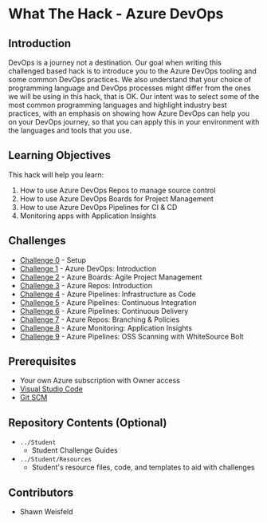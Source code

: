 # What The Hack - Azure DevOps

## Introduction
DevOps is a journey not a destination. Our goal when writing this challenged based hack is to introduce you to the Azure DevOps tooling and some common DevOps practices. We also understand that your choice of programming language and DevOps processes might differ from the ones we will be using in this hack, that is OK. Our intent was to select some of the most common programming languages and highlight industry best practices, with an emphasis on showing how Azure DevOps can help you on your DevOps journey, so that you can apply this in your environment with the languages and tools that you use.

## Learning Objectives

This hack will help you learn:

1. How to use Azure DevOps Repos to manage source control
1. How to use Azure DevOps Boards for Project Management
1. How to use Azure DevOps Pipelines for CI & CD
1. Monitoring apps with Application Insights

## Challenges
 - [Challenge 0](./Student/challenge00.md) - Setup
 - [Challenge 1](./Student/challenge01.md) - Azure DevOps: Introduction
 - [Challenge 2](./Student/challenge02.md) - Azure Boards: Agile Project Management
 - [Challenge 3](./Student/challenge03.md) - Azure Repos: Introduction
 - [Challenge 4](./Student/challenge04.md) - Azure Pipelines: Infrastructure as Code
 - [Challenge 5](./Student/challenge05.md) - Azure Pipelines: Continuous Integration
 - [Challenge 6](./Student/challenge06.md) - Azure Pipelines: Continuous Delivery
 - [Challenge 7](./Student/challenge07.md) - Azure Repos: Branching & Policies
 - [Challenge 8](./Student/challenge08.md) - Azure Monitoring: Application Insights 
 - [Challenge 9](./Student/challenge09.md) - Azure Pipelines: OSS Scanning with WhiteSource Bolt

## Prerequisites
- Your own Azure subscription with Owner access
- [Visual Studio Code](https://code.visualstudio.com)
- [Git SCM](https://git-scm.com/download)

## Repository Contents (Optional)
- `../Student`
  - Student Challenge Guides
- `../Student/Resources`
  - Student's resource files, code, and templates to aid with challenges

## Contributors
- Shawn Weisfeld